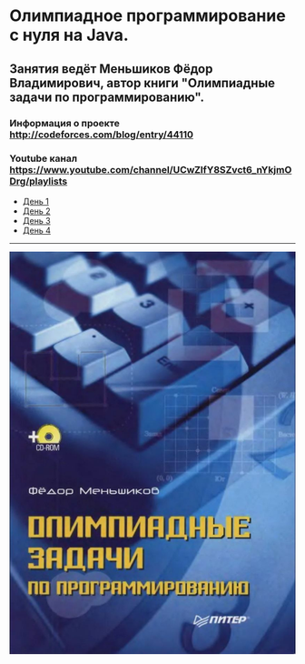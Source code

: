 # Олимпиадное программирование с нуля на Java.  
## Занятия ведёт Меньшиков Фёдор Владимирович, автор книги "Олимпиадные задачи по программированию".
### Информация о проекте http://codeforces.com/blog/entry/44110
### Youtube канал https://www.youtube.com/channel/UCwZIfY8SZvct6_nYkjmODrg/playlists

* [День 1](https://github.com/eputrya/acmp.ru/tree/main/src/Day_1)
* [День 2](https://github.com/eputrya/acmp.ru/tree/main/src/Day_2)
* [День 3](https://github.com/eputrya/acmp.ru/tree/main/src/Day_3)
* [День 4](https://github.com/eputrya/acmp.ru/tree/main/src/Day_4)
---
<p align="center"> <img src="https://github.com/eputrya/acmp.ru/blob/main/img/book.JPG"></p>

